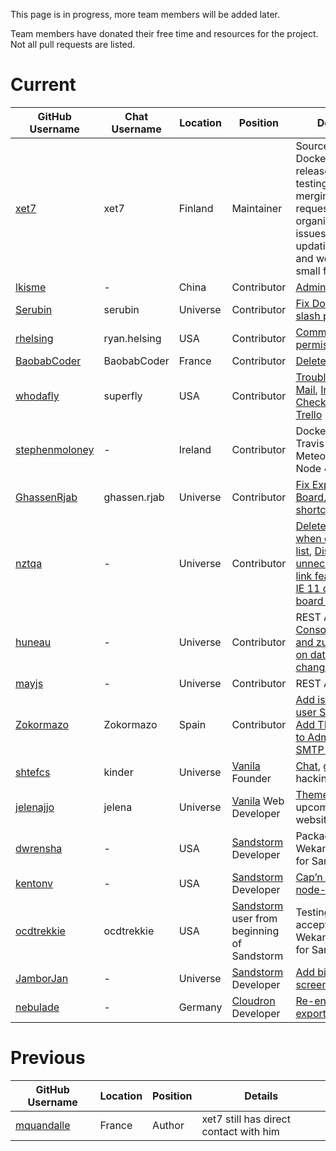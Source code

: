 This page is in progress, more team members will be added later.

Team members have donated their free time and resources for the project. Not all pull requests are listed.

# Current

GitHub Username | Chat Username | Location | Position | Details
------------ | ------------- | ------------ | ------------ | ------------
[xet7](https://github.com/xet7) | xet7 | Finland | Maintainer | Source and Docker releases, testing and merging pull requests, organizing issues, updating wiki and website, small features
[lkisme](https://github.com/lkisme) | - | China | Contributor | [Admin Panel](https://github.com/wekan/wekan/pull/871)
[Serubin](https://github.com/Serubin) | serubin | Universe | Contributor | [Fix Double slash problem](https://github.com/wekan/wekan/pull/932)
[rhelsing](https://github.com/rhelsing) | ryan.helsing | USA | Contributor | [Comment permissions](https://github.com/wekan/wekan/pull/1008)
[BaobabCoder](https://github.com/BaobabCoder) | BaobabCoder | France | Contributor | [Delete List](https://github.com/wekan/wekan/pull/1050)
[whodafly](https://github.com/whodafly) | superfly | USA | Contributor | [Troubleshooting Mail](https://github.com/wekan/wekan/wiki/Troubleshooting-Mail), [Import Checklists from Trello](https://github.com/wekan/wekan/pull/894)
[stephenmoloney](https://github.com/stephenmoloney) | - | Ireland | Contributor | Dockerfile and Travis config, Meteor 1.4 and Node 4.x port
[GhassenRjab](https://github.com/GhassenRjab) | ghassen.rjab | Universe | Contributor | [Fix Export Board](https://github.com/wekan/wekan/pull/1067), [Fix "W" shortcut](https://github.com/wekan/wekan/pull/1066)
[nztqa](https://github.com/nztqa) | - | Universe | Contributor | [Delete card when deleting list](https://github.com/wekan/wekan/pull/1054), [Disable unnecessary link feature](https://github.com/wekan/wekan/pull/1042), [Fix IE 11 drag board to scroll](https://github.com/wekan/wekan/pull/1052)
[huneau](https://github.com/huneau) | - | Universe | Contributor | REST API, [Console, file, and zulip logger on database changes](https://github.com/wekan/wekan/pull/1010)
[mayjs](https://github.com/mayjs) | - | Universe | Contributor | REST API
[Zokormazo](https://github.com/Zokormazo) | Zokormazo | Spain | Contributor | [Add isAdmin to user Schema](https://github.com/wekan/wekan/pull/970), [Add TLS toggle to Admin Panel SMTP setting](https://github.com/wekan/wekan/pull/960)
[shtefcs](https://github.com/shtefcs) | kinder | Universe | [Vanila](https://vanila.io) Founder | [Chat](https://chat.vanila.io/channel/wekan), growth hacking
[jelenajjo](https://github.com/jelenajjo) | jelena | Universe | [Vanila](https://vanila.io) Web Developer |  [Themes](https://github.com/wekan/wekan/issues/781), upcoming new website
[dwrensha](https://github.com/dwrensha) | - | USA | [Sandstorm](https://sandstorm.io) Developer | Packaging Wekan releases for Sandstorm
[kentonv](https://github.com/kentonv) | - | USA | [Sandstorm](https://sandstorm.io) Developer | [Cap’n Proto](https://capnproto.org) and [node-capnp](https://github.com/kentonv/node-capnp)
[ocdtrekkie](https://github.com/dwrensha) | ocdtrekkie | USA | [Sandstorm](https://sandstorm.io) user from beginning of Sandstorm | Testing and accepting Wekan releases for Sandstorm
[JamborJan](https://github.com/JamborJan) | - | Universe | [Sandstorm](https://sandstorm.io) Developer | [Add bigger screenshots](https://github.com/wekan/wekan/pull/940)
[nebulade](https://github.com/nebulade) | - | Germany | [Cloudron](https://cloudron.io) Developer | [Re-enable export](https://github.com/wekan/wekan/pull/1059)

# Previous

GitHub Username | Location | Position | Details
------------ | ------------- | ------------ | ------------
[mquandalle](https://github.com/mquandalle) | France | Author | xet7 still has direct contact with him